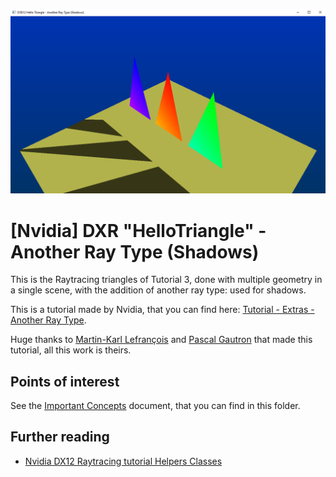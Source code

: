 ![Screenshot of Dx12 basic triangle using Raytracing on a Perspective Camera and with Per Instance Data](ReadmeMedia/screenshot.png)

# [Nvidia] DXR "HelloTriangle" - Another Ray Type (Shadows)
This is the Raytracing triangles of Tutorial 3, done with multiple geometry in a single scene, with the addition of another ray type: used for shadows.

This is a tutorial made by Nvidia, that you can find here: [Tutorial - Extras - Another Ray Type](https://developer.nvidia.com/rtx/raytracing/dxr/DX12-Raytracing-tutorial/Extra/dxr_tutorial_extra_another_ray_type).

Huge thanks to [Martin-Karl Lefrançois](https://devblogs.nvidia.com/author/mlefrancois/) and [Pascal Gautron](https://devblogs.nvidia.com/author/pgautron/) that made this tutorial, all this work is theirs.

## Points of interest
See the [Important Concepts](CONCEPTS.md) document, that you can find in this folder.

## Further reading
* [Nvidia DX12 Raytracing tutorial Helpers Classes](https://developer.nvidia.com/rtx/raytracing/dxr/DX12-Raytracing-tutorial/dxr_tutorial_helpers)